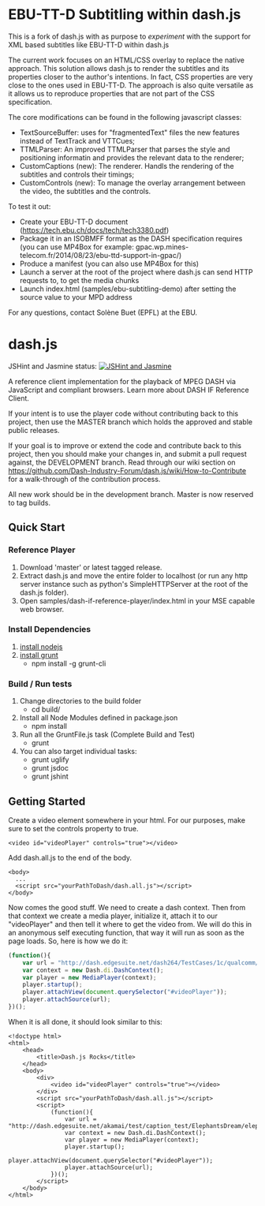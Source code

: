 
# EBU-TT-D Subtitling within dash.js

This is a fork of dash.js with as purpose to *experiment* with the support for XML based subtitles like EBU-TT-D within dash.js

The current work focuses on an HTML/CSS overlay to replace the native approach. This solution allows dash.js to render the subtitles and its properties closer to the author's intentions. In fact, CSS properties are very close to the ones used in EBU-TT-D. The approach is also quite versatile as it allows us to reproduce properties that are not part of the CSS specification.

The core modifications can be found in the following javascript classes:

- TextSourceBuffer: uses for "fragmentedText" files the new features instead of TextTrack and VTTCues;
- TTMLParser: An improved TTMLParser that parses the style and positioning informatin and provides the relevant data to the renderer;
- CustomCaptions (new): The renderer. Handls the rendering of the subtitles and controls their timings;
- CustomControls (new): To manage the overlay arrangement between the video, the subtitles and the controls.

To test it out:
- Create your EBU-TT-D document (https://tech.ebu.ch/docs/tech/tech3380.pdf)
- Package it in an ISOBMFF format as the DASH specification requires (you can use MP4Box for example: gpac.wp.mines-telecom.fr/2014/08/23/ebu-ttd-support-in-gpac/)
- Produce a manifest (you can also use MP4Box for this)
- Launch a server at the root of the project where dash.js can send HTTP requests to, to get the media chunks
- Launch index.html (samples/ebu-subtitling-demo) after setting the source value to your MPD address

For any questions, contact Solène Buet (EPFL) at the EBU.

# dash.js

JSHint and Jasmine status: [![JSHint and Jasmine](http://img.shields.io/travis/Dash-Industry-Forum/dash.js/development.svg?style=flat-square)](https://travis-ci.org/Dash-Industry-Forum/dash.js)

A reference client implementation for the playback of MPEG DASH via JavaScript and compliant browsers. Learn more about DASH IF Reference Client.

If your intent is to use the player code without contributing back to this project, then use the MASTER branch which holds the approved and stable public releases.

If your goal is to improve or extend the code and contribute back to this project, then you should make your changes in, and submit a pull request against, the DEVELOPMENT branch. Read through our wiki section on https://github.com/Dash-Industry-Forum/dash.js/wiki/How-to-Contribute for a walk-through of the contribution process.

All new work should be in the development branch.  Master is now reserved to tag builds.

## Quick Start

### Reference Player
1. Download 'master' or latest tagged release.
2. Extract dash.js and move the entire folder to localhost (or run any http server instance such as python's SimpleHTTPServer at the root of the dash.js folder).
3. Open samples/dash-if-reference-player/index.html in your MSE capable web browser.

### Install Dependencies
1. [install nodejs](http://nodejs.org/)
2. [install grunt](http://gruntjs.com/getting-started)
    * npm install -g grunt-cli

### Build / Run tests
1. Change directories to the build folder
    * cd build/
2. Install all Node Modules defined in package.json 
    * npm install
3. Run all the GruntFile.js task (Complete Build and Test)
    * grunt
4. You can also target individual tasks:
    * grunt uglify
    * grunt jsdoc
    * grunt jshint

## Getting Started
Create a video element somewhere in your html. For our purposes, make sure to set the controls property to true.
```
<video id="videoPlayer" controls="true"></video>
```
Add dash.all.js to the end of the body.
```
<body>
  ...
  <script src="yourPathToDash/dash.all.js"></script>
</body>
```
Now comes the good stuff. We need to create a dash context. Then from that context we create a media player, initialize it, attach it to our "videoPlayer" and then tell it where to get the video from. We will do this in an anonymous self executing function, that way it will run as soon as the page loads. So, here is how we do it:
``` js
(function(){
    var url = "http://dash.edgesuite.net/dash264/TestCases/1c/qualcomm/2/MultiRate.mpd";
    var context = new Dash.di.DashContext();
    var player = new MediaPlayer(context);
    player.startup();
    player.attachView(document.querySelector("#videoPlayer"));
    player.attachSource(url);
})();
```

When it is all done, it should look similar to this:
```
<!doctype html>
<html>
    <head>
        <title>Dash.js Rocks</title>
    </head>
    <body>
        <div>
            <video id="videoPlayer" controls="true"></video>
        </div>
        <script src="yourPathToDash/dash.all.js"></script>
        <script>
            (function(){
                var url = "http://dash.edgesuite.net/akamai/test/caption_test/ElephantsDream/elephants_dream_480p_heaac5_1.mpd";
                var context = new Dash.di.DashContext();
                var player = new MediaPlayer(context);
                player.startup();
                player.attachView(document.querySelector("#videoPlayer"));
                player.attachSource(url);
            })();
        </script>
    </body>
</html>
```